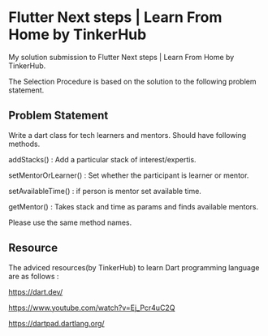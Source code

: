 # Flutter Next steps | Learn From Home by TinkerHub
My solution submission to Flutter Next steps | Learn From Home by TinkerHub.

The Selection Procedure is based on the solution to the following problem statement.
## Problem Statement

Write a dart class for tech learners and mentors. Should have following methods.

addStacks() : Add a particular stack of interest/expertis.

setMentorOrLearner() : Set whether the participant is learner or mentor.

setAvailableTime() : if person is mentor set available time.

getMentor() : Takes stack and time as params and finds available mentors. 

Please use the same method names.

## Resource
The adviced resources(by TinkerHub) to learn Dart programming language are as follows :

https://dart.dev/

https://www.youtube.com/watch?v=Ej_Pcr4uC2Q

https://dartpad.dartlang.org/
